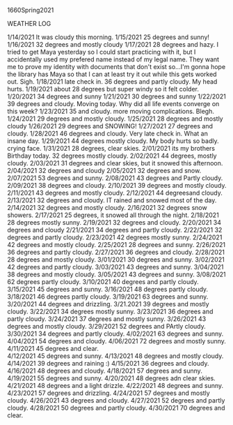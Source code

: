 1660Spring2021

WEATHER LOG

1/14/2021 It was cloudy this morning.
1/15/2021 25 degrees and sunny!
1/16/2021 32 degrees and mostly cloudy
1/17/2021 28 degrees and hazy.  I tried to get Maya yesterday so I could start practicing with it, but I accidentally used my prefered name instead of my legal name.  They want me to prove my identity with documents that don't exist so...I'm gonna hope the library has Maya so that I can at least try it out while this gets worked out.  Sigh.
1/18/2021 late check in. 36 degrees and partly cloudy.  My head hurts.
1/19/2021 about 28 degrees but super windy so it felt colder.
1/20/2021 34 degrees and sunny
1/21/2021 30 degrees and sunny
1/22/2021 39 degrees and cloudy.   Moving today.  Why did all life events converge on this week?
1/23/2021 35 and cloudy.  more moving complications.  Blegh.
1/24/2021 29 degrees and mostly cloudy.
1/25/2021 28 degrees and mostly cloudy
1/26/2021 29 degrees and SNOWING!
1/27/2021 27 degrees and cloudy.
1/28/2021 46 degrees and cloudy. Very late check in.  What an insane day.
1/29/2021 44 degrees mostly cloudy.  My body hurts so badly.  crying face.
1/31/2021 28 degrees, clear skies.
2/01/2021 its my brothers Birthday today. 32 degrees mostly cloudy.
2/02/2021 44 degrees, mostly cloudy.
2/03/2021 31 degrees and clear skies, but it snowed this afternoon.
2/04/2021 32 degrees and cloudy
2/05/2021 32 degrees and snow.
2/07/2021 53 degrees and sunny.
2/08/2021 43 degrees and Partly cloudy.
2/09/2021 38 degrees and cloudy.
2/10/2021 39 degrees and mostly cloudy.
2/11/2021 43 degrees and mostly cloudy.
2/12/2021 44 degreesand cloudy.
2/13/2021 32 degrees and cloudy.  IT rained and snowed most of the day.
2/14/2021 32 degrees and mostly cloudy.
2/16/2021 32 degrees snow showers.
2/17/2021 25 degrees, it snowed all through the night.
2/18/2021 28 degrees mostly sunny.
2/19/2021 32 degrees and cloudy.
2/20/2021 34 degrees and cloudy
2/21/2021 34 degrees and partly cloudy.
2/22/2021 32 degrees and partly cloudy.
2/23/2021 42 degrees mostly sunny.
2/24/2021 42 degrees and mostly cloudy.
2/25/2021 28 degrees and sunny.
2/26/2021 36 degrees and partly cloudy.
2/27/2021 36 degrees and cloudy.
2/28/2021 28 degrees and mostly cloudy.
3/01/2021 30 degrees and sunny.
3/02/2021 42 degrees and partly cloudy.
3/03/2021 43 degrees and sunny.
3/04/2021 38 degrees and mostly cloudy.
3/05/2021 43 degrees and sunny.
3/08/2021 62 degrees partly cloudy.
3/10/2021 40 degrees and partly cloudy.
3/15/2021 45 degrees and sunny.
3/16/2021 48 degrees partly cloudy.
3/18/2021 46 degrees partly cloudy.
3/19/2021 63 degrees and sunny.
3/20/2021 44 degrees and drizzling.
3/21.2021 39 degrees and mostly cloudy.
3/22/2021 34 degrees mostly sunny.
3/23/2021 36 degrees and partly cloudy.
3/24/2021 37 degrees and mostly sunny.
3/26/2021 43 degrees and mostly cloudy.
3/29/2021 52 degrees and PArtly cloudy.
3/30/2021 34 degrees and partly cloudy.
4/02/2021 63 degrees and sunny.
4/04/2021 54 degrees and cloudy.
4/06/2021 72 degrees and mostly sunny.
4/11/2021 45 degrees and clear.  
4/12/2021 45 degrees and sunny.
4/13/2021 48 degrees and mostly cloudy.
4/14/2021 39 degrees and raining :)
4/15/2021 36 degrees and cloudy.
4/16/2021 48 degrees and cloudy.
4/18/2021 57 degrees and sunny.
4/19/2021 55 degrees and sunny.
4/20/2021 48 degrees adn clear skies.
4/21/2021 48 degrees and a light drizzle.
4/22/2021 48 degrees and sunny.
4/23/2021 57 degrees and drizzling.
4/24/2021 57 degrees and mostly cloudy.
4/26/2021 43 degrees and cloudy.
4/27/2021 52 degrees and partly cloudy.
4/28/2021 50 degrees and partly cloudy.
4/30/2021 70 degrees and clear.